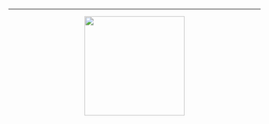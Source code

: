 ---
<p align="center">    
<img width=200 src="https://github.com/kartticus/kartticus/assets/100049393/8c1c8287-882a-4dab-b88e-65b85b3e0d79">
</p>

